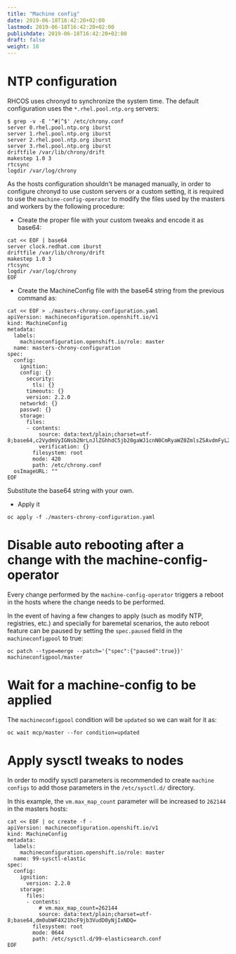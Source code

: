 ```yaml
---
title: "Machine config"
date: 2019-06-18T16:42:20+02:00
lastmod: 2019-06-18T16:42:20+02:00
publishdate: 2019-06-18T16:42:20+02:00
draft: false
weight: 18
---
```


# NTP configuration

RHCOS uses chronyd to synchronize the system time. The default configuration
uses the `*.rhel.pool.ntp.org` servers:

```
$ grep -v -E '^#|^$' /etc/chrony.conf
server 0.rhel.pool.ntp.org iburst
server 1.rhel.pool.ntp.org iburst
server 2.rhel.pool.ntp.org iburst
server 3.rhel.pool.ntp.org iburst
driftfile /var/lib/chrony/drift
makestep 1.0 3
rtcsync
logdir /var/log/chrony
```

As the hosts configuration shouldn't be managed manually, in order to configure
chronyd to use custom servers or a custom setting, it is required to use the
`machine-config-operator` to modify the files used by the masters and workers
by the following procedure:

* Create the proper file with your custom tweaks and encode it as base64:

```
cat << EOF | base64
server clock.redhat.com iburst
driftfile /var/lib/chrony/drift
makestep 1.0 3
rtcsync
logdir /var/log/chrony
EOF
```

* Create the MachineConfig file with the base64 string from the previous command
as:

```
cat << EOF > ./masters-chrony-configuration.yaml
apiVersion: machineconfiguration.openshift.io/v1
kind: MachineConfig
metadata:
  labels:
    machineconfiguration.openshift.io/role: master
  name: masters-chrony-configuration
spec:
  config:
    ignition:
    config: {}
      security:
        tls: {}
      timeouts: {}
      version: 2.2.0
    networkd: {}
    passwd: {}
    storage:
      files:
      - contents:
          source: data:text/plain;charset=utf-8;base64,c2VydmVyIGNsb2NrLnJlZGhhdC5jb20gaWJ1cnN0CmRyaWZ0ZmlsZSAvdmFyL2xpYi9jaHJvbnkvZHJpZnQKbWFrZXN0ZXAgMS4wIDMKcnRjc3luYwpsb2dkaXIgL3Zhci9sb2cvY2hyb255Cg==
          verification: {}
        filesystem: root
        mode: 420
        path: /etc/chrony.conf
  osImageURL: ""
EOF
```

Substitute the base64 string with your own.

* Apply it

```
oc apply -f ./masters-chrony-configuration.yaml
```

# Disable auto rebooting after a change with the machine-config-operator

Every change performed by the `machine-config-operator` triggers a reboot in the
hosts where the change needs to be performed.

In the event of having a few changes to apply (such as modify NTP, registries,
etc.) and specially for baremetal scenarios, the auto reboot feature can be
paused by setting the `spec.paused` field in the `machineconfigpool` to true:

```
oc patch --type=merge --patch='{"spec":{"paused":true}}' machineconfigpool/master
```

# Wait for a machine-config to be applied

The `machineconfigpool` condition will be `updated` so we can wait for it as:

```
oc wait mcp/master --for condition=updated
```

# Apply sysctl tweaks to nodes

In order to modify sysctl parameters is recommended to create `machine configs`
to add those parameters in the `/etc/sysctl.d/` directory.

In this example, the `vm.max_map_count` parameter will be increased to `262144`
in the masters hosts:

```
cat << EOF | oc create -f -
apiVersion: machineconfiguration.openshift.io/v1
kind: MachineConfig
metadata:
  labels:
    machineconfiguration.openshift.io/role: master
  name: 99-sysctl-elastic
spec:
  config:
    ignition:
      version: 2.2.0
    storage:
      files:
      - contents:
          # vm.max_map_count=262144
          source: data:text/plain;charset=utf-8;base64,dm0ubWF4X21hcF9jb3VudD0yNjIxNDQ=
        filesystem: root
        mode: 0644
        path: /etc/sysctl.d/99-elasticsearch.conf
EOF
```

